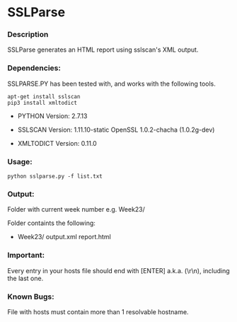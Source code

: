 # SSLParse

### Description
SSLParse generates an HTML report using sslscan's XML output.

### Dependencies:

SSLPARSE.PY has been tested with, and works with
the following tools.

```
apt-get install sslscan
pip3 install xmltodict
```

+ PYTHON
    Version: 2.7.13

+ SSLSCAN
    Version: 1.11.10-static
    OpenSSL 1.0.2-chacha (1.0.2g-dev)

+ XMLTODICT
    Version: 0.11.0


### Usage:
```
python sslparse.py -f list.txt
```
### Output:

Folder with current week number e.g. Week23/

Folder containts the following:

+ Week23/
    output.xml
    report.html
	
	
### Important:

Every entry in your hosts file should end with [ENTER] a.k.a. (\r\n), including the last one.


### Known Bugs:

File with hosts must contain more than 1 resolvable hostname.

